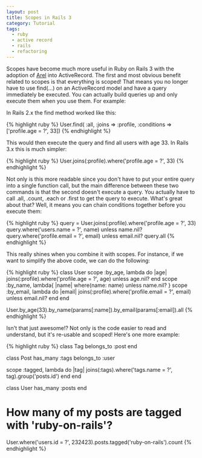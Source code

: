 ```yaml
---
layout: post
title: Scopes in Rails 3
category: Tutorial
tags:
  - ruby
  - active record
  - rails
  - refactoring
---
```


Scopes have become much more useful in Ruby on Rails 3 with the adoption of
[Arel](https://github.com/rails/arel) into ActiveRecord. The first and most
obvious benefit related to scopes is that everything is scoped! That means you
no longer have to use find(...) on an ActiveRecord model and have a query
immediately be executed. You can actually build queries up and only execute
them when you use them. For example:

In Rails 2.x the find method worked like this:

{% highlight ruby %}
User.find(
  :all,
  :joins => :profile,
  :conditions => ['profile.age = ?', 33])
{% endhighlight %}

This would then execute the query and find all users with age 33. In Rails 3.x
this is much simpler:

{% highlight ruby %}
User.joins(:profile).where('profile.age = ?', 33)
{% endhighlight %}

Not only is this more readable since you don't have to put your entire query
into a single function call, but the main difference between these two commands
is that the second doesn't execute a query. You actually have to call .all,
.count, .each or .first to get the query to execute. What's great about that?
Well, it means you can chain conditions together before you execute them:

{% highlight ruby %}
query = User.joins(:profile).where('profile.age = ?', 33)
query.where('users.name = ?', name) unless name.nil?
query.where('profile.email = ?', email) unless email.nil?
query.all
{% endhighlight %}

This really shines when you combine it with scopes. For instance, if we want to
simplify the above code, we can do the following:

{% highlight ruby %}
class User
  scope :by_age, lambda do |age|
    joins(:profile).where('profile.age = ?', age) unless age.nil?
  end
  scope :by_name, lambda{ |name| where(name: name) unless name.nil? }
  scope :by_email, lambda do |email|
    joins(:profile).where('profile.email = ?', email) unless email.nil?
  end
end

User.by_age(33).by_name(params[:name]).by_email(params[:email]).all
{% endhighlight %}

Isn't that just awesome!? Not only is the code easier to read and understand,
but it's re-usable and scoped! Here's one more example:

{% highlight ruby %}
class Tag
  belongs_to :post
end

class Post
  has_many :tags
  belongs_to :user

  scope :tagged, lambda do |tag|
    joins(:tags).where('tags.name = ?', tag).group('posts.id')
  end
end

class User
  has_many :posts
end

# How many of my posts are tagged with 'ruby-on-rails'?
User.where('users.id = ?', 232423).posts.tagged('ruby-on-rails').count
{% endhighlight %}
